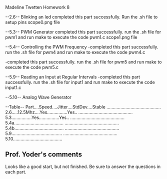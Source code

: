Madeline Twetten
Homework 8

--2.6--
Blinking an led
completed this part successfully. Run the .sh file to setup pins
scope0.png file 

--5.3--
PWM Generator
completed this part successfully. run the .sh file for pwm1 and 
run make to execute the code pwm1.c
scope1.png file

--5.4--
Controlling the PWM Frequency
-completed this part successfully. run the .sh file for pwm4 and
run make to execute the code pwm4.c

-completed this part successfully. run the .sh file for pwm5 and
run make to execute the code pwm5.c

--5.9--
Reading an Input at Regular Intervals
-completed this part successfully. run the .sh file for input1 and
run make to execute the code input1.c

--5.10--
Analog Wave Generator


--Table--
Part....Speed....Jitter....StdDev....Stable
...........................................
2.6.....12.5Mhz....Yes................Yes..
...........................................
5.3................Yes................Yes..
...........................................
5.4a.......................................
...........................................
5.4b.......................................
...........................................
5.9........................................
...........................................
5.10.......................................

## Prof. Yoder's comments

Looks like a good start, but not finished.  Be sure to answer the questions
in each part.

